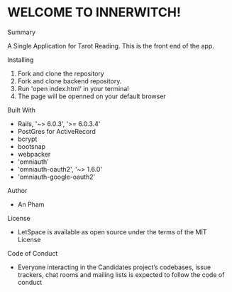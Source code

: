 # WELCOME TO INNERWITCH!

 Summary

A Single Application for Tarot Reading. This is the front end of the app. 

 Installing

1. Fork and clone the repository
2. Fork and clone backend repository. 
3. Run 'open index.html' in your terminal
4. The page will be openned on your default browser 

Built With

- Rails, '~> 6.0.3', '>= 6.0.3.4'
- PostGres for ActiveRecord
- bcrypt
- bootsnap
- webpacker
- 'omniauth'
- 'omniauth-oauth2', '~> 1.6.0'
- 'omniauth-google-oauth2'

 Author

- An Pham

 License

- LetSpace is available as open source under the terms of the MIT License

 Code of Conduct

- Everyone interacting in the Candidates project’s codebases, issue trackers, chat rooms and mailing lists is expected to follow the code of conduct
